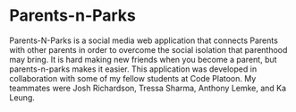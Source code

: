 # Parents-n-Parks

Parents-N-Parks is a social media web application that connects Parents with other parents in order to overcome the social isolation that parenthood may bring. It is hard making new friends when you become a parent, but parents-n-parks makes it easier. This application was developed in collaboration with some of my fellow students at Code Platoon. My teammates were Josh Richardson, Tressa Sharma, Anthony Lemke, and Ka Leung.
